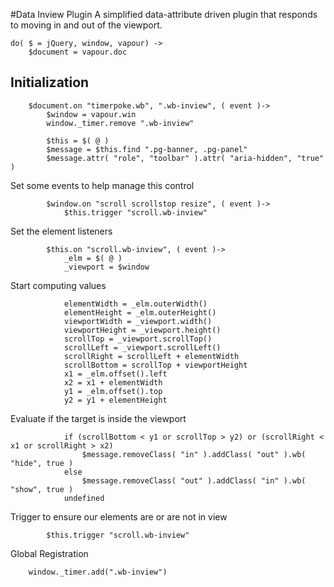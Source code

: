 #Data Inview Plugin
A simplified data-attribute driven plugin that responds to moving in and out of the viewport.


	do( $ = jQuery, window, vapour) ->
		$document = vapour.doc

## Initialization

		$document.on "timerpoke.wb", ".wb-inview", ( event )->
			$window = vapour.win
			window._timer.remove ".wb-inview"

			$this = $( @ )
			$message = $this.find ".pg-banner, .pg-panel"
			$message.attr( "role", "toolbar" ).attr( "aria-hidden", "true" )

Set some events to help manage this control

			$window.on "scroll scrollstop resize", ( event )->
				$this.trigger "scroll.wb-inview"

Set the element listeners

			$this.on "scroll.wb-inview", ( event )->
				_elm = $( @ )
				_viewport = $window

Start computing values

				elementWidth = _elm.outerWidth()
				elementHeight = _elm.outerHeight()
				viewportWidth = _viewport.width()
				viewportHeight = _viewport.height()
				scrollTop = _viewport.scrollTop()
				scrollLeft = _viewport.scrollLeft()
				scrollRight = scrollLeft + elementWidth
				scrollBottom = scrollTop + viewportHeight
				x1 = _elm.offset().left
				x2 = x1 + elementWidth
				y1 = _elm.offset().top
				y2 = y1 + elementHeight

Evaluate if the target is inside the viewport

				if (scrollBottom < y1 or scrollTop > y2) or (scrollRight < x1 or scrollRight > x2)
					$message.removeClass( "in" ).addClass( "out" ).wb( "hide", true )
				else
					$message.removeClass( "out" ).addClass( "in" ).wb( "show", true )
				undefined


Trigger to ensure our elements are or are not in view

			$this.trigger "scroll.wb-inview"

Global Registration

		window._timer.add(".wb-inview")

